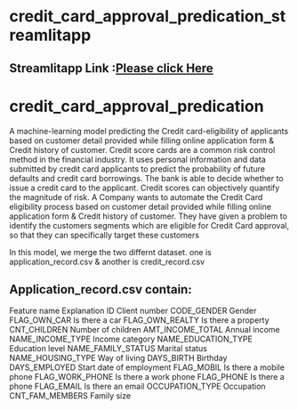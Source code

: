 # credit_card_approval_predication_streamlitapp
##  Streamlitapp Link :[Please click Here](https://share.streamlit.io/rohitdaddekar/credit_card_approval_predication/main/credit_card_approval.py)




# credit_card_approval_predication
  A machine-learning model predicting the Credit card-eligibility of applicants based on customer detail provided while filling online application form &amp; Credit history of customer.
Credit score cards are a common risk control method in the financial industry. It uses personal information and data submitted by credit card applicants to predict the probability of future defaults and credit card borrowings. The bank is able to decide whether to issue a credit card to the applicant. Credit scores can objectively quantify the magnitude of risk.
A Company wants to automate the Credit Card eligibility process based on customer detail provided while filling online application form & Credit history of customer.
They have given a problem to identify the customers segments which are eligible for Credit Card approval, so that they can specifically target these customers

In this model, we merge the two differnt dataset. one is application_record.csv & another is credit_record.csv

## Application_record.csv contain:

Feature name	          Explanation
ID	                    Client number
CODE_GENDER	            Gender
FLAG_OWN_CAR	          Is there a car
FLAG_OWN_REALTY  	      Is there a property
CNT_CHILDREN	          Number of children
AMT_INCOME_TOTAL	      Annual income
NAME_INCOME_TYPE	      Income category
NAME_EDUCATION_TYPE	    Education level
NAME_FAMILY_STATUS	    Marital status
NAME_HOUSING_TYPE	      Way of living
DAYS_BIRTH	            Birthday
DAYS_EMPLOYED	          Start date of employment
FLAG_MOBIL	            Is there a mobile phone
FLAG_WORK_PHONE	        Is there a work phone
FLAG_PHONE	            Is there a phone
FLAG_EMAIL	            Is there an email
OCCUPATION_TYPE	        Occupation
CNT_FAM_MEMBERS	        Family size
